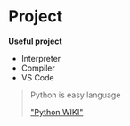 # Project
**Useful project**
- Interpreter
- Compiler
- VS Code
> Python is easy language
> 
> ["Python WIKI"](https://ru.wikipedia.org/wiki/Python)
